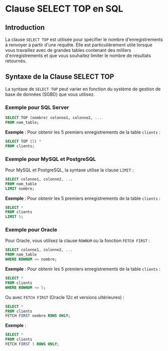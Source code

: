 # Clause SELECT TOP en SQL

## Introduction

La clause `SELECT TOP` est utilisée pour spécifier le nombre d'enregistrements à renvoyer à partir d'une requête. Elle est particulièrement utile lorsque vous travaillez avec de grandes tables contenant des milliers d'enregistrements et que vous souhaitez limiter le nombre de résultats retournés.

## Syntaxe de la Clause SELECT TOP

La syntaxe de `SELECT TOP` peut varier en fonction du système de gestion de base de données (SGBD) que vous utilisez.

### Exemple pour SQL Server

```sql
SELECT TOP (nombre) colonne1, colonne2, ...
FROM nom_table;
```

**Exemple** : Pour obtenir les 5 premiers enregistrements de la table `clients` :

```sql
SELECT TOP (5) *
FROM clients;
```

### Exemple pour MySQL et PostgreSQL

Pour MySQL et PostgreSQL, la syntaxe utilise la clause `LIMIT` :

```sql
SELECT colonne1, colonne2, ...
FROM nom_table
LIMIT nombre;
```

**Exemple** : Pour obtenir les 5 premiers enregistrements de la table `clients` :

```sql
SELECT *
FROM clients
LIMIT 5;
```

### Exemple pour Oracle

Pour Oracle, vous utilisez la clause `ROWNUM` ou la fonction `FETCH FIRST` :

```sql
SELECT colonne1, colonne2, ...
FROM nom_table
WHERE ROWNUM <= nombre;
```

**Exemple** : Pour obtenir les 5 premiers enregistrements de la table `clients` :

```sql
SELECT *
FROM clients
WHERE ROWNUM <= 5;
```

Ou avec `FETCH FIRST` (Oracle 12c et versions ultérieures) :

```sql
SELECT *
FROM clients
FETCH FIRST nombre ROWS ONLY;
```

**Exemple** : 

```sql
SELECT *
FROM clients
FETCH FIRST 5 ROWS ONLY;
```
